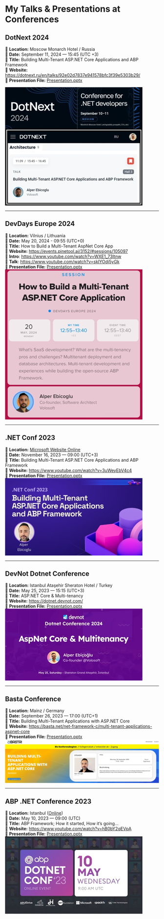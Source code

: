 # My Talks & Presentations at Conferences

## DotNext 2024
📍 **Location:** Moscow Monarch Hotel / Russia <br />
📅 **Date:** September 11, 2024 — 15:45 (UTC +3)<br />
📕 **Title:** Building Multi-Tenant ASP.NET Core Applications and ABP Framework<br />
🔗 **Website:** https://dotnext.ru/en/talks/92e02d7837e941578bfc3f39e5303b29/<br />
📁 **Presentation File:** [Presentation.pptx](multi-tenancy-with-abp-dotnext-2024.pptx)<br />

![DotNext_2024](/images/dotnext-2024.jpg)<br />

---

## DevDays Europe 2024

📍 **Location:**  Vilnius / Lithuania<br />
📅 **Date:** May 20, 2024 - 09:55 (UTC+0)<br />
📕 **Title:** How to Build a Multi-Tenant AspNet Core App<br />
🔗 **Website:** https://events.pinetool.ai/3152/#sessions/105097<br />
🔗 **Intro**: https://www.youtube.com/watch?v=WXE1_73Itnw<br />
🔗 **Talk**: https://www.youtube.com/watch?v=skIYOdj5yGk<br />
📁 **Presentation File:** [Presentation.pptx](multi-tenancy-with-abp-devdays-2024.pptx)<br />
![DevDays_2024](/images/devdays-2024.jpg)<br />

---


## .NET Conf 2023

📍 **Location:** [Microsoft Website Online](https://www.dotnetconf.net/)<br />
📅 **Date:** November 16, 2023 — 09:00 (UTC+3)<br />
📕 **Title:** Building Multi-Tenant ASP.NET Core Applications and ABP Framework <br />
🔗 **Website:** https://www.youtube.com/watch?v=3uWeyEbV4c4<br />
📁 **Presentation File:** [Presentation.pptx](multi-tenancy-dotnet-conf-2023__25mins.pptx)<br />
![Dotnet_Conf_2022](/images/dotnetconf-2023.jpg)<br />


---


## DevNot Dotnet Conference

📍 **Location:** Istanbul Ataşehir Sheraton Hotel  / Turkey<br />
📅 **Date:** May 25, 2023 — 15:15 (UTC+3)<br />
📕 **Title:** ASP.NET Core & Multi-tenancy<br />
🔗 **Website:** https://dotnet.devnot.com/<br />
📁 **Presentation File:** [Presentation.pptx](multi-tenancy-with-abp-devnot-2024_35mins.pptx)<br />
![Devnot_2023](/images/devnot-2023.jpg)<br />


---


## Basta Conference 

📍 **Location:** Mainz / Germany<br />
📅 **Date:** September 26, 2023 — 17:00 (UTC+1)<br />
📕 **Title:** Building Multi-Tenant Applications with ASP.NET Core<br />
🔗 **Website:** https://basta.net/net-framework-c/multi-tenant-applications-aspnet-core<br />
📁 **Presentation File:** [Presentation.pptx](multi-tenancy-with-abp-basta-conf.pptx)
![Basta_2023](/images/basta-2023.jpg)<br />


---


## ABP .NET Conference 2023

📍 **Location:** Istanbul ([Online](https://abp.io/conference/2023))<br />
📅 **Date:** May 10, 2023 — 09:00 (UTC)<br />
📕 **Title:** ABP Framework; How it started, How it’s going…<br />
🔗 **Website:** https://www.youtube.com/watch?v=hB0bY2qEVpA<br />
📁 **Presentation File:** [Presentation.pptx](abp-conf-2023-keynote.pptx)<br />
![ABP-Conf_2023](/images/abpconf-2023.jpg)<br />

